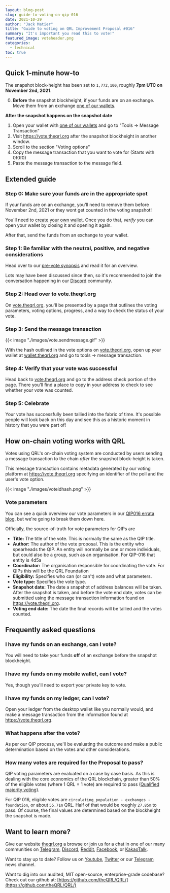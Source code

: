 ```yaml
---
layout: blog-post
slug: guide-to-voting-on-qip-016
date: 2021-10-29
author: "Jack Matier"
title: "Guide to voting on QRL Improvement Proposal #016"
summary: "It's important you read this to vote!"
featured_image: voteheader.png
categories:
  - technical
toc: true
---
```


## Quick 1-minute how-to

The snapshot block-height has been set to `1,772,100`, roughly **7pm UTC on November 2nd, 2021**.

0. **Before** the snapshot blockheight, if your funds are on an exchange. Move them from an exchange [one of our wallets](/downloads).

**After the snapshot happens on the snapshot date**

1. Open your wallet with [one of our wallets](/downloads) and go to "Tools → Message Transaction"
2. Visit https://vote.theqrl.org after the snapshot blockheight in another window.
3. Scroll to the section "Voting options"
4. Copy the message transaction that you want to vote for (Starts with 0f0f0)
5. Paste the message transaction to the message field.

## Extended guide

### Step 0: Make sure your funds are in the appropriate spot

If your funds are on an exchange, you'll need to remove them before November 2nd, 2021 or they wont get counted in the voting snapshot!

You'll need to [create your own wallet](/downloads). Once you do that, *verify* you can open your wallet by closing it and opening it again.

After that, send the funds from an exchange to your wallet.

### Step 1: Be familiar with the neutral, positive, and negative considerations

Head over to our [pre-vote synopsis](/blog/qip016-reduce-emission-rate-of-the-network-prevote-synopsis/) and read it for an overview.

Lots may have been discussed since then, so it's recommended to join the conversation happening in our [Discord](/discord) community.

### Step 2: Head over to vote.theqrl.org

On [vote.theqrl.org](https://vote.theqrl.org), you'll be presented by a page that outlines the voting parameters, voting options, progress, and a way to check the status of your vote.

### Step 3: Send the message transaction

{{< image "./images/vote.sendmessage.gif" >}}

With the hash outlined in the vote options on [vote.theqrl.org](https://vote.theqrl.org), open up your wallet at [wallet.theqrl.org](https://wallet.theqrl.org) and go to tools -> message transaction.

### Step 4: Verify that your vote was successful

Head back to [vote.theqrl.org](https://vote.theqrl.org) and go to the address check portion of the page. There you'll find a place to copy in your address to check to see whether your vote was counted.

### Step 5: Celebrate

Your vote has successfully been tallied into the fabric of time. It's possible people will look back on this day and see this as a historic moment in history that you were part of!

## How on-chain voting works with QRL

Votes using QRL's on-chain voting system are conducted by users sending a message transaction to the chain *after* the snapshot block-height is taken.  

This message transaction contains metadata generated by our voting platform at https://vote.theqrl.org specifying an identifier of the poll and the user's vote option.

{{< image "./images/voteidhash.png" >}}

### Vote parameters

You can see a quick overview our vote parameters in our [QIP016 errata blog](/blog/qip016-reduce-emission-rate-of-the-network-prevote-synopsis/#vote-parameters), but we're going to break them down here.

Officially, the source-of-truth for vote parameters for QIPs are 

- **Title:** The title of the vote. This is normally the same as the QIP title. 
- **Author:** The author of the vote proposal. This is the entity who spearheads the QIP. An entity will normally be one or more individuals, but could also be a group, such as an organisation. For QIP-016 that entity is 4d5a
- **Coordinator:** The organisation responsible for coordinating the vote. For QIPs this will be the QRL Foundation
- **Eligibility:** Specifies who can (or can't) vote and what parameters. 
- **Vote type:** Specifies the vote type.
- **Snapshot date:** The date a snapshot of address balances will be taken. After the snapshot is taken, and before the vote end date, votes can be submitted using the message transaction information found on https://vote.theqrl.org.
- **Voting end date:** The date the final records will be tallied and the votes counted.

## Frequently asked questions

### I have my funds on an exchange, can I vote?

You will need to take your funds **off** of an exchange before the snapshot blockheight.

### I have my funds on my mobile wallet, can I vote?

Yes, though you'll need to export your private key to vote.

### I have my funds on my ledger, can I vote?

Open your ledger from the desktop wallet like you normally would, and make a message transaction from the information found at https://vote.theqrl.org.

### What happens after the vote?

As per our QIP process, we'll be evaluating the outcome and make a public determination based on the votes and other considerations.

### How many votes are required for the Proposal to pass?

QIP voting parameters are evaluated on a case by case basis. As this is dealing with the core economics of the QRL blockchain, greater than 50% of the eligible votes (where 1 QRL = 1 vote) are required to pass ([Qualified majority voting](https://uk.practicallaw.thomsonreuters.com/9-503-0498)).

For QIP 016, eligible votes are `circulating_population - exchanges - foundation`, or about `55.71m` QRL. Half of that would be roughly `27.85m` to pass. Of course, the final values are determined based on the blockheight the snapshot is made.

## Want to learn more?

Give our website [theqrl.org](https://theqrl.org/) a browse or join us for a chat in one of our many communities on [Telegram](https://t.me/QRLedgerOfficial), [Discord](https://discord.gg/jBT6BEp), [Reddit](https://www.reddit.com/r/qrl), [Facebook](https://www.facebook.com/theqrl/), or [KakaoTalk](https://open.kakao.com/o/gffKNhWb). 

Want to stay up to date? Follow us on [Youtube](https://www.youtube.com/c/QRLedger), [Twitter](https://twitter.com/qrledger) or our [Telegram](https://t.me/TheQRLedger) news channel.

Want to dig into our audited, MIT open-source, enterprise-grade codebase? Check out our github at: [https://github.com/theQRL/QRL/](https://github.com/theQRL/QRL/)
